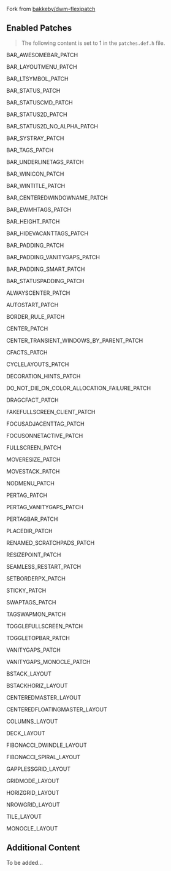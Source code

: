 Fork from [bakkeby/dwm-flexipatch](https://github.com/bakkeby/dwm-flexipatch)

## Enabled Patches

> The following content is set to 1 in the `patches.def.h` file.

BAR_AWESOMEBAR_PATCH

BAR_LAYOUTMENU_PATCH

BAR_LTSYMBOL_PATCH

BAR_STATUS_PATCH

BAR_STATUSCMD_PATCH

BAR_STATUS2D_PATCH

BAR_STATUS2D_NO_ALPHA_PATCH

BAR_SYSTRAY_PATCH

BAR_TAGS_PATCH

BAR_UNDERLINETAGS_PATCH

BAR_WINICON_PATCH

BAR_WINTITLE_PATCH

BAR_CENTEREDWINDOWNAME_PATCH

BAR_EWMHTAGS_PATCH

BAR_HEIGHT_PATCH

BAR_HIDEVACANTTAGS_PATCH

BAR_PADDING_PATCH

BAR_PADDING_VANITYGAPS_PATCH

BAR_PADDING_SMART_PATCH

BAR_STATUSPADDING_PATCH

ALWAYSCENTER_PATCH

AUTOSTART_PATCH

BORDER_RULE_PATCH

CENTER_PATCH

CENTER_TRANSIENT_WINDOWS_BY_PARENT_PATCH

CFACTS_PATCH

CYCLELAYOUTS_PATCH

DECORATION_HINTS_PATCH

DO_NOT_DIE_ON_COLOR_ALLOCATION_FAILURE_PATCH

DRAGCFACT_PATCH

FAKEFULLSCREEN_CLIENT_PATCH

FOCUSADJACENTTAG_PATCH

FOCUSONNETACTIVE_PATCH

FULLSCREEN_PATCH

MOVERESIZE_PATCH

MOVESTACK_PATCH

NODMENU_PATCH

PERTAG_PATCH

PERTAG_VANITYGAPS_PATCH

PERTAGBAR_PATCH

PLACEDIR_PATCH

RENAMED_SCRATCHPADS_PATCH

RESIZEPOINT_PATCH

SEAMLESS_RESTART_PATCH

SETBORDERPX_PATCH

STICKY_PATCH

SWAPTAGS_PATCH

TAGSWAPMON_PATCH

TOGGLEFULLSCREEN_PATCH

TOGGLETOPBAR_PATCH

VANITYGAPS_PATCH

VANITYGAPS_MONOCLE_PATCH

BSTACK_LAYOUT

BSTACKHORIZ_LAYOUT

CENTEREDMASTER_LAYOUT

CENTEREDFLOATINGMASTER_LAYOUT

COLUMNS_LAYOUT

DECK_LAYOUT

FIBONACCI_DWINDLE_LAYOUT

FIBONACCI_SPIRAL_LAYOUT

GAPPLESSGRID_LAYOUT

GRIDMODE_LAYOUT

HORIZGRID_LAYOUT

NROWGRID_LAYOUT

TILE_LAYOUT

MONOCLE_LAYOUT

## Additional Content

To be added...
